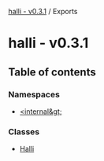 [halli - v0.3.1](README.md) / Exports

# halli - v0.3.1

## Table of contents

### Namespaces

- [&lt;internal\&gt;](modules/internal_.md)

### Classes

- [Halli](classes/Halli.md)
